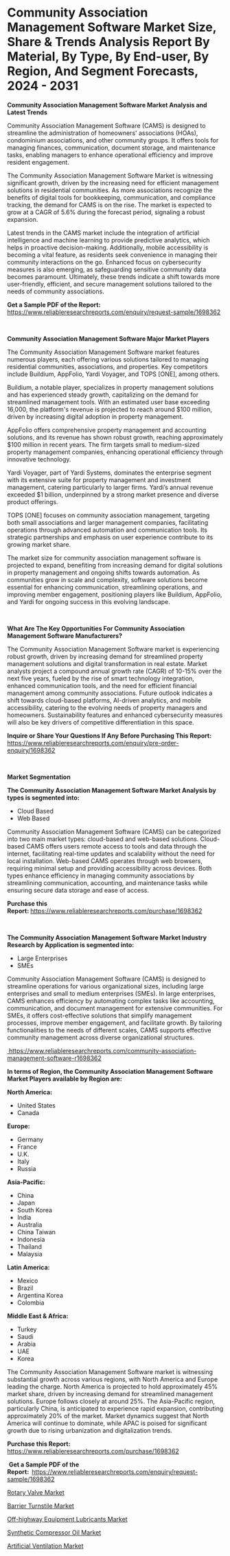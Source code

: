 <p><h1>Community Association Management Software Market Size, Share & Trends Analysis Report By Material, By Type, By End-user, By Region, And Segment Forecasts, 2024 - 2031</h1></p><p><strong>Community Association Management Software Market Analysis and Latest Trends</strong></p>
<p><p>Community Association Management Software (CAMS) is designed to streamline the administration of homeowners' associations (HOAs), condominium associations, and other community groups. It offers tools for managing finances, communication, document storage, and maintenance tasks, enabling managers to enhance operational efficiency and improve resident engagement.</p><p>The Community Association Management Software Market is witnessing significant growth, driven by the increasing need for efficient management solutions in residential communities. As more associations recognize the benefits of digital tools for bookkeeping, communication, and compliance tracking, the demand for CAMS is on the rise. The market is expected to grow at a CAGR of 5.6% during the forecast period, signaling a robust expansion.</p><p>Latest trends in the CAMS market include the integration of artificial intelligence and machine learning to provide predictive analytics, which helps in proactive decision-making. Additionally, mobile accessibility is becoming a vital feature, as residents seek convenience in managing their community interactions on the go. Enhanced focus on cybersecurity measures is also emerging, as safeguarding sensitive community data becomes paramount. Ultimately, these trends indicate a shift towards more user-friendly, efficient, and secure management solutions tailored to the needs of community associations.</p></p>
<p><strong>Get a Sample PDF of the Report:&nbsp;</strong> <a href="https://www.reliableresearchreports.com/enquiry/request-sample/1698362?utm_campaign=28&utm_medium=2&utm_source=Github&utm_content=ia&utm_term=20102024&utm_id=community-association-management-software">https://www.reliableresearchreports.com/enquiry/request-sample/1698362</a></p>
<p>&nbsp;</p>
<p><strong>Community Association Management Software Major Market Players</strong></p>
<p><p>The Community Association Management Software market features numerous players, each offering various solutions tailored to managing residential communities, associations, and properties. Key competitors include Buildium, AppFolio, Yardi Voyager, and TOPS [ONE], among others. </p><p>Buildium, a notable player, specializes in property management solutions and has experienced steady growth, capitalizing on the demand for streamlined management tools. With an estimated user base exceeding 16,000, the platform's revenue is projected to reach around $100 million, driven by increasing digital adoption in property management.</p><p>AppFolio offers comprehensive property management and accounting solutions, and its revenue has shown robust growth, reaching approximately $100 million in recent years. The firm targets small to medium-sized property management companies, enhancing operational efficiency through innovative technology.</p><p>Yardi Voyager, part of Yardi Systems, dominates the enterprise segment with its extensive suite for property management and investment management, catering particularly to larger firms. Yardi’s annual revenue exceeded $1 billion, underpinned by a strong market presence and diverse product offerings.</p><p>TOPS [ONE] focuses on community association management, targeting both small associations and larger management companies, facilitating operations through advanced automation and communication tools. Its strategic partnerships and emphasis on user experience contribute to its growing market share.</p><p>The market size for community association management software is projected to expand, benefiting from increasing demand for digital solutions in property management and ongoing shifts towards automation. As communities grow in scale and complexity, software solutions become essential for enhancing communication, streamlining operations, and improving member engagement, positioning players like Buildium, AppFolio, and Yardi for ongoing success in this evolving landscape.</p></p>
<p>&nbsp;</p>
<p><strong>What Are The Key Opportunities For Community Association Management Software Manufacturers?</strong></p>
<p><p>The Community Association Management Software market is experiencing robust growth, driven by increasing demand for streamlined property management solutions and digital transformation in real estate. Market analysts project a compound annual growth rate (CAGR) of 10-15% over the next five years, fueled by the rise of smart technology integration, enhanced communication tools, and the need for efficient financial management among community associations. Future outlook indicates a shift towards cloud-based platforms, AI-driven analytics, and mobile accessibility, catering to the evolving needs of property managers and homeowners. Sustainability features and enhanced cybersecurity measures will also be key drivers of competitive differentiation in this space.</p></p>
<p><strong>Inquire or Share Your Questions If Any Before Purchasing This Report:</strong> <a href="https://www.reliableresearchreports.com/enquiry/pre-order-enquiry/1698362?utm_campaign=28&utm_medium=2&utm_source=Github&utm_content=ia&utm_term=20102024&utm_id=community-association-management-software">https://www.reliableresearchreports.com/enquiry/pre-order-enquiry/1698362</a></p>
<p>&nbsp;</p>
<p><strong>Market Segmentation</strong></p>
<p><strong>The Community Association Management Software Market Analysis by types is segmented into:</strong></p>
<p><ul><li>Cloud Based</li><li>Web Based</li></ul></p>
<p><p>Community Association Management Software (CAMS) can be categorized into two main market types: cloud-based and web-based solutions. Cloud-based CAMS offers users remote access to tools and data through the internet, facilitating real-time updates and scalability without the need for local installation. Web-based CAMS operates through web browsers, requiring minimal setup and providing accessibility across devices. Both types enhance efficiency in managing community associations by streamlining communication, accounting, and maintenance tasks while ensuring secure data storage and ease of access.</p></p>
<p><strong>Purchase this Report:&nbsp;</strong><a href="https://www.reliableresearchreports.com/purchase/1698362?utm_campaign=28&utm_medium=2&utm_source=Github&utm_content=ia&utm_term=20102024&utm_id=community-association-management-software">https://www.reliableresearchreports.com/purchase/1698362</a></p>
<p>&nbsp;</p>
<p><strong>The Community Association Management Software Market Industry Research by Application is segmented into:</strong></p>
<p><ul><li>Large Enterprises</li><li>SMEs</li></ul></p>
<p><p>Community Association Management Software (CAMS) is designed to streamline operations for various organizational sizes, including large enterprises and small to medium enterprises (SMEs). In large enterprises, CAMS enhances efficiency by automating complex tasks like accounting, communication, and document management for extensive communities. For SMEs, it offers cost-effective solutions that simplify management processes, improve member engagement, and facilitate growth. By tailoring functionalities to the needs of different scales, CAMS supports effective community management across diverse organizational structures.</p></p>
<p><a href="https://www.reliableresearchreports.com/community-association-management-software-r1698362?utm_campaign=28&utm_medium=2&utm_source=Github&utm_content=ia&utm_term=20102024&utm_id=community-association-management-software">&nbsp;https://www.reliableresearchreports.com/community-association-management-software-r1698362</a></p>
<p><strong>In terms of Region, the Community Association Management Software Market Players available by Region are:</strong></p>
<p>
    <p> <strong> North America: </strong>
        <ul>
            <li>United States</li>
            <li>Canada</li>
        </ul>
        </p> 
    <p> <strong> Europe: </strong>
        <ul>
            <li>Germany</li>
            <li>France</li>
            <li>U.K.</li>
            <li>Italy</li>
            <li>Russia</li>
        </ul>
        </p> 
    <p> <strong> Asia-Pacific: </strong>
        <ul>
            <li>China</li>
            <li>Japan</li>
            <li>South Korea</li>
            <li>India</li>
            <li>Australia</li>
            <li>China Taiwan</li>
            <li>Indonesia</li>
            <li>Thailand</li>
            <li>Malaysia</li>
        </ul>
        </p> 
    <p> <strong> Latin America: </strong>
        <ul>
            <li>Mexico</li>
            <li>Brazil</li>
            <li>Argentina Korea</li>
            <li>Colombia</li>
        </ul>
        </p> 
    <p> <strong> Middle East & Africa: </strong>
        <ul>
            <li>Turkey</li>
            <li>Saudi</li>
            <li>Arabia</li>
            <li>UAE</li>
            <li>Korea</li>
        </ul>
    </p>
    </p>
<p><p>The Community Association Management Software market is witnessing substantial growth across various regions, with North America and Europe leading the charge. North America is projected to hold approximately 45% market share, driven by increasing demand for streamlined management solutions. Europe follows closely at around 25%. The Asia-Pacific region, particularly China, is anticipated to experience rapid expansion, contributing approximately 20% of the market. Market dynamics suggest that North America will continue to dominate, while APAC is poised for significant growth due to rising urbanization and digitalization trends.</p></p>
<p><strong>Purchase this Report: </strong><a href="https://www.reliableresearchreports.com/purchase/1698362?utm_campaign=28&utm_medium=2&utm_source=Github&utm_content=ia&utm_term=20102024&utm_id=community-association-management-software">https://www.reliableresearchreports.com/purchase/1698362</a></p>
<p>&nbsp;<strong>Get a Sample PDF of the Report:&nbsp;&nbsp;</strong><a href="https://www.reliableresearchreports.com/enquiry/request-sample/1698362?utm_campaign=28&utm_medium=2&utm_source=Github&utm_content=ia&utm_term=20102024&utm_id=community-association-management-software">https://www.reliableresearchreports.com/enquiry/request-sample/1698362</a></p>
<p><strong></strong></p>
<p><p><a href="https://issuu.com/reportprime-2/docs/rotary-valve-market-size-2030.pptx_d50debfc865e8a?utm_campaign=28&utm_medium=2&utm_source=Github&utm_content=ia&utm_term=20102024&utm_id=community-association-management-software">Rotary Valve Market</a></p><p><a href="https://www.linkedin.com/pulse/exploring-barrier-turnstile-market-dynamics-global-trends-gofke?utm_campaign=28&utm_medium=2&utm_source=Github&utm_content=ia&utm_term=20102024&utm_id=community-association-management-software">Barrier Turnstile Market</a></p><p><a href="https://github.com/poppeotabedvo5/Market-Research-Report-List-1/blob/main/off-highway-equipment-lubricants-market.md?utm_campaign=28&utm_medium=2&utm_source=Github&utm_content=ia&utm_term=20102024&utm_id=community-association-management-software">Off-highway Equipment Lubricants Market</a></p><p><a href="https://github.com/inouyeaowaugh3/Market-Research-Report-List-1/blob/main/synthetic-compressor-oil-market.md?utm_campaign=28&utm_medium=2&utm_source=Github&utm_content=ia&utm_term=20102024&utm_id=community-association-management-software">Synthetic Compressor Oil Market</a></p><p><a href="https://www.linkedin.com/pulse/investing-artificial-ventilation-market-trends-leading-products-htxve?utm_campaign=28&utm_medium=2&utm_source=Github&utm_content=ia&utm_term=20102024&utm_id=community-association-management-software">Artificial Ventilation Market</a></p></p>